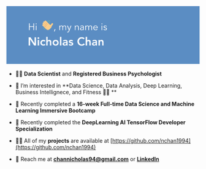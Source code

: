 ![GitHub Logo](/header.png)
<br>



- 👨‍🏫 **Data Scientist** and **Registered Business Psychologist**

- 👀 I’m interested in **Data Science, Data Analysis, Deep Learning, Business Intellignece, and Fitness 🏋🏻 **

- 📝 Recently completed a **16-week Full-time Data Science and Machine Learning Immersive Bootcamp**

- 🌱 Recently completed the **DeepLearning AI TensorFlow Developer Specialization** 

- 👨‍💻 All of my **projects** are available at [https://github.com/nchan1994](https://github.com/nchan1994)

- 💬 Reach me at **channicholas94@gmail.com** or **[LinkedIn](https://www.linkedin.com/in/nicholaschan19/)**

<br>


<!--***Looking for an opportunity that allows me to further develop and apply my technical and social skills*** -->
<br>
<br>

<!---
nchan1994/nchan1994 is a ✨ special ✨ repository because its `README.md` (this file) appears on your GitHub profile.
You can click the Preview link to take a look at your changes.
--->
<br>
